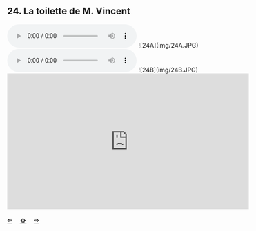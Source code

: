 ## 24. La toilette de M. Vincent

  <audio controls>
    <source src="sound/24A.ogg"></source>
  </audio>
![24A](img/24A.JPG)

  <audio controls>
    <source src="sound/24B.ogg"></source>
  </audio>
![24B](img/24B.JPG)

<iframe width="560" height="315" src="https://www.youtube.com/embed/ibl9g9y_scQ" frameborder="0" allow="accelerometer; autoplay; encrypted-media; gyroscope; picture-in-picture" allowfullscreen></iframe>

<p style='font-weight:bolder'>
  <a href='23.html' title='Önceki sayfa'>⇦</a>&emsp;
  <a href='..' title='Ana sayfa'>⇧</a>&emsp;
  <a href='25.html' title='Sonraki sayfa'>⇨</a>
</p>